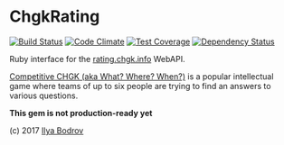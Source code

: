 # ChgkRating

[![Build Status](https://travis-ci.org/bodrovis/ChgkRating.svg?branch=master)](https://travis-ci.org/bodrovis/ChgkRating)
[![Code Climate](https://codeclimate.com/github/bodrovis/ChgkRating/badges/gpa.svg)](https://codeclimate.com/github/bodrovis/ChgkRating)
[![Test Coverage](https://codeclimate.com/github/bodrovis/ChgkRating/badges/coverage.svg)](https://codeclimate.com/github/bodrovis/ChgkRating/coverage)
[![Dependency Status](https://gemnasium.com/bodrovis/ChgkRating.svg)](https://gemnasium.com/bodrovis/ChgkRating)

Ruby interface for the [rating.chgk.info](http://rating.chgk.info/index.php/api) WebAPI.  

[Competitive CHGK (aka What? Where? When?)](https://en.wikipedia.org/wiki/What%3F_Where%3F_When%3F#Competitive_game)
is a popular intellectual game where teams of up to six people are trying to find an answers to various questions.

**This gem is not production-ready yet**

(c) 2017 [Ilya Bodrov](http://bodrovis.tech)